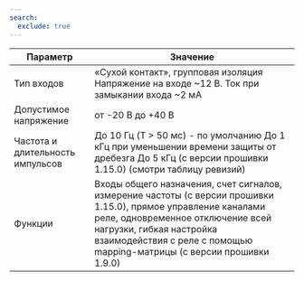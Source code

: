 ```yaml
---
search:
  exclude: true
---
```

<!--include-start-->
| Параметр                                                                       | Значение                                                                                                                                                                                                                                                    |
|--------------------------------------------------------------------------------|-------------------------------------------------------------------------------------------------------------------------------------------------------------------------------------------------------------------------------------------------------------|
| Тип входов                                                                     | «Сухой контакт», групповая изоляция  Напряжение на входе ~12 В.  Ток при замыкании входа ~2 мА                                                                                                                                                              |
| Допустимое напряжение                                                          | от -20 В до +40 В                                                                                                                                                                                                                                           |
| Частота и длительность импульсов                                               | До 10 Гц (T > 50 мс) - по умолчанию   До 1 кГц при уменьшении времени защиты от дребезга   До 5 кГц (с версии прошивки 1.15.0)   (смотри таблицу ревизий)                                                                                                   |
| Функции                                                                        | Входы общего назначения, счет сигналов, измерение частоты (с версии прошивки 1.15.0), прямое управление каналами реле, одновременное отключение всей нагрузки, гибкая настройка взаимодействия с реле с помощью mapping-матрицы (с версии прошивки 1.9.0)   |
<!--include-end-->
